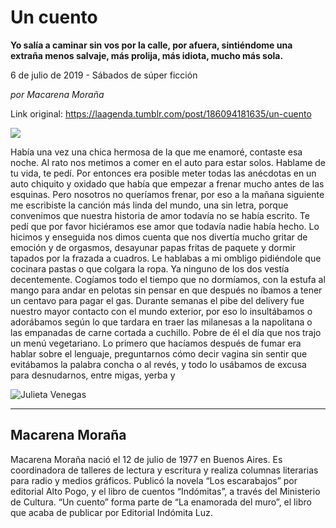 # Un cuento

**Yo salía a caminar sin vos por la calle, por afuera, sintiéndome una extraña menos salvaje, más prolija, más idiota, mucho más sola.**

6 de julio de 2019 - Sábados de súper ficción

_por Macarena Moraña_

Link original: https://laagenda.tumblr.com/post/186094181635/un-cuento

![](https://64.media.tumblr.com/79a6c303739e334e0d9a5dfc1f89e424/2e688503e54a6e83-25/s500x750/813578c06a959d7c47afeac001cd0d21d4b80b42.jpg)

Había una vez una chica hermosa de la que me enamoré, contaste esa noche. Al rato nos metimos a comer en el auto para estar solos. Hablame de tu vida, te pedí. Por entonces era posible meter todas las anécdotas en un auto chiquito y oxidado que había que empezar a frenar mucho antes de las esquinas. Pero nosotros no queríamos frenar, por eso a la mañana siguiente me escribiste la canción más linda del mundo, una sin letra, porque convenimos que nuestra historia de amor todavía no se había escrito. Te pedí que por favor hiciéramos ese amor que todavía nadie había hecho. Lo hicimos y enseguida nos dimos cuenta que nos divertía mucho gritar de emoción y de orgasmos, desayunar papas fritas de paquete y dormir tapados por la frazada a cuadros. Le hablabas a mi ombligo pidiéndole que cocinara pastas o que colgara la ropa. Ya ninguno de los dos vestía decentemente. Cogíamos todo el tiempo que no dormíamos, con la estufa al mango para andar en pelotas sin pensar en que después no íbamos a tener un centavo para pagar el gas. Durante semanas el pibe del delivery fue nuestro mayor contacto con el mundo exterior, por eso lo insultábamos o adorábamos según lo que tardara en traer las milanesas a la napolitana o las empanadas de carne cortada a cuchillo. Pobre de él el día que nos trajo un menú vegetariano. Lo primero que hacíamos después de fumar era hablar sobre el lenguaje, preguntarnos cómo decir vagina sin sentir que evitábamos la palabra concha o al revés, y todo lo usábamos de excusa para desnudarnos, entre migas, yerba y 

![Julieta Venegas](https://64.media.tumblr.com/073981e06b30f49a47bf4a86c55d6c99/2e688503e54a6e83-0f/s250x400/792f566d491e12d56e152408fdfec694339b25e2.jpg)

---

Macarena Moraña
---------------


Macarena Moraña nació el 12 de julio de 1977 en Buenos Aires. Es coordinadora de talleres de lectura y escritura y realiza columnas literarias para radio y medios gráficos. 
Publicó la novela “Los escarabajos” por editorial Alto Pogo, y el libro de cuentos “Indómitas”, a través del Ministerio de Cultura. “Un cuento” forma parte de “La enamorada del muro”, el libro que acaba de publicar por Editorial Indómita Luz. 


